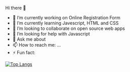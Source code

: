  Hi there 👋

- 🔭 I’m currently working on Online Registration Form
- 🌱 I’m currently learning Javescript, HTML and CSS
- 👯 I’m looking to collaborate on open source web apps
- 🤔 I’m looking for help with Javascript
- 💬 Ask me about 
- 📫 How to reach me: ...
- ⚡ Fun fact:

[![Top Langs](https://github-readme-stats.vercel.app/api/top-langs/?username=Hermeshasnowings)](https://github.com/Hermeshasnowings/github-readme-stats)
